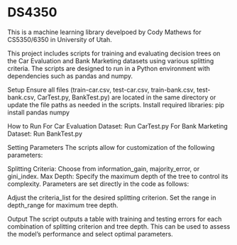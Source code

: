 # DS4350
This is a machine learning library develpoed by Cody Mathews for CS5350/6350 in University of Utah.

This project includes scripts for training and evaluating decision trees on the Car Evaluation and Bank Marketing datasets using various splitting criteria. The scripts are designed to run in a Python environment with dependencies such as pandas and numpy.

Setup
Ensure all files (train-car.csv, test-car.csv, train-bank.csv, test-bank.csv, CarTest.py, BankTest.py) are located in the same directory or update the file paths as needed in the scripts.
Install required libraries:
pip install pandas numpy

How to Run
For Car Evaluation Dataset: Run CarTest.py
For Bank Marketing Dataset: Run BankTest.py

Setting Parameters
The scripts allow for customization of the following parameters:

Splitting Criteria: Choose from information_gain, majority_error, or gini_index.
Max Depth: Specify the maximum depth of the tree to control its complexity.
Parameters are set directly in the code as follows:

Adjust the criteria_list for the desired splitting criterion.
Set the range in depth_range for maximum tree depth.

Output
The script outputs a table with training and testing errors for each combination of splitting criterion and tree depth. This can be used to assess the model’s performance and select optimal parameters.
